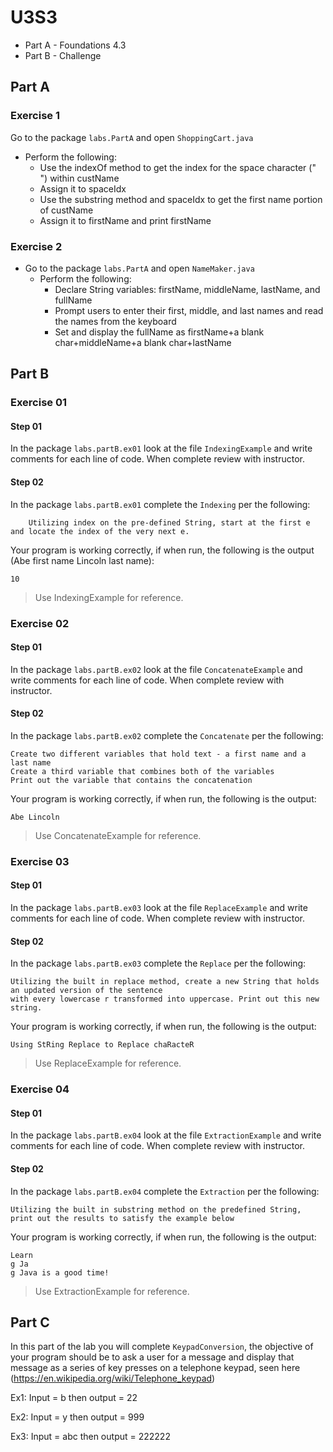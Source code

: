 # U3S3

* Part A - Foundations 4.3
* Part B - Challenge

## Part A
### Exercise 1
Go to the package `labs.PartA` and open `ShoppingCart.java`
* Perform the following:
  * Use the indexOf method to get the index for the space
  character (" ") within custName
  * Assign it to spaceIdx
  * Use the substring method and spaceIdx to get the first name
  portion of custName
  * Assign it to firstName and print firstName
### Exercise 2
* Go to the package `labs.PartA` and open `NameMaker.java`
  * Perform the following:
    * Declare String variables: firstName, middleName, lastName,
    and fullName
    * Prompt users to enter their first, middle, and last names and
    read the names from the keyboard
    * Set and display the fullName as firstName+a blank
    char+middleName+a blank char+lastName

## Part B
### Exercise 01

#### Step 01

In the package `labs.partB.ex01` look at the file `IndexingExample` and write comments for each line of code. When complete review with instructor.

#### Step 02

In the package `labs.partB.ex01` complete the `Indexing` per the following:

        Utilizing index on the pre-defined String, start at the first e and locate the index of the very next e.

Your program is working correctly, if when run, the following is the output (Abe first name Lincoln last name):
```
10
```

> Use IndexingExample for reference.

### Exercise 02

#### Step 01

In the package `labs.partB.ex02` look at the file `ConcatenateExample` and write comments for each line of code. When complete review with instructor.

#### Step 02

In the package `labs.partB.ex02` complete the `Concatenate` per the following:

    Create two different variables that hold text - a first name and a last name
    Create a third variable that combines both of the variables
    Print out the variable that contains the concatenation 

Your program is working correctly, if when run, the following is the output:
```
Abe Lincoln
```

> Use ConcatenateExample for reference.


### Exercise 03

#### Step 01

In the package `labs.partB.ex03` look at the file `ReplaceExample` and write comments for each line of code. When complete review with instructor.

#### Step 02

In the package `labs.partB.ex03` complete the `Replace` per the following:

    Utilizing the built in replace method, create a new String that holds an updated version of the sentence
    with every lowercase r transformed into uppercase. Print out this new string.

Your program is working correctly, if when run, the following is the output:
```
Using StRing Replace to Replace chaRacteR
```

> Use ReplaceExample for reference.

### Exercise 04

#### Step 01

In the package `labs.partB.ex04` look at the file `ExtractionExample` and write comments for each line of code. When complete review with instructor.

#### Step 02

In the package `labs.partB.ex04` complete the `Extraction` per the following:

    Utilizing the built in substring method on the predefined String, print out the results to satisfy the example below

Your program is working correctly, if when run, the following is the output:
```
Learn
g Ja
g Java is a good time!
```

> Use ExtractionExample for reference.

## Part C

In this part of the lab you will complete `KeypadConversion`, the objective of your program should be to ask a user for a message and display that message as a series of key presses on a telephone keypad, seen here (https://en.wikipedia.org/wiki/Telephone_keypad)

Ex1: Input = b then output = 22

Ex2: Input = y then output = 999

Ex3: Input = abc then output = 222222